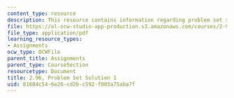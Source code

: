 ```yaml
---
content_type: resource
description: This resource contains information regarding problem set solution 1.
file: https://ol-ocw-studio-app-production.s3.amazonaws.com/courses/2-96-management-in-engineering-fall-2012/81684c546e26cd2bc592f003a75aba7f_MIT2_96F12_psets01.pdf
file_type: application/pdf
learning_resource_types:
- Assignments
ocw_type: OCWFile
parent_title: Assignments
parent_type: CourseSection
resourcetype: Document
title: 2.96, Problem Set Solution 1
uid: 81684c54-6e26-cd2b-c592-f003a75aba7f
---
```

